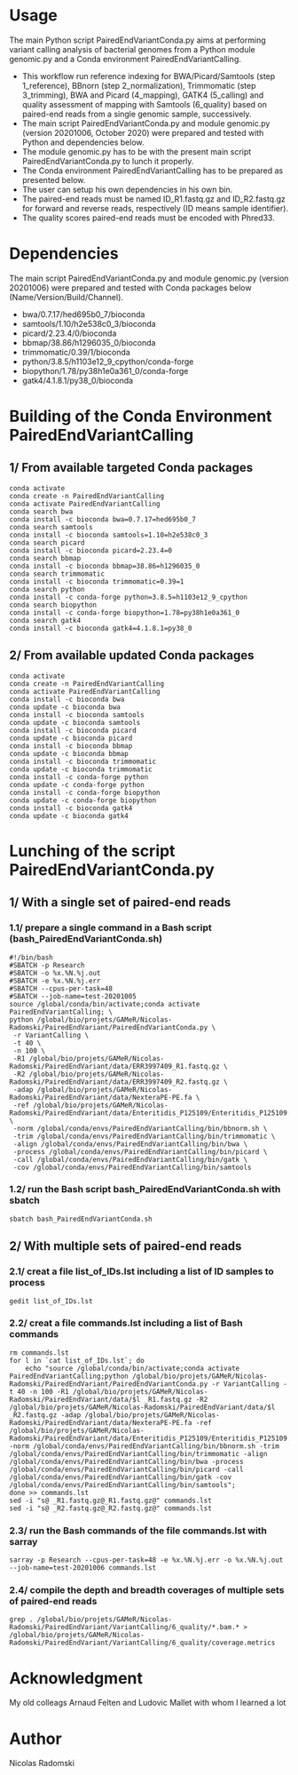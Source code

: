 # Usage
The main Python script PairedEndVariantConda.py aims at performing variant calling analysis of bacterial genomes from a Python module genomic.py and a Conda environment PairedEndVariantCalling.
- This workflow run reference indexing for BWA/Picard/Samtools (step 1_reference), BBnorn (step 2_normalization), Trimmomatic (step 3_trimming), BWA and Picard (4_mapping), GATK4 (5_calling) and quality assessment of mapping with Samtools (6_quality) based on paired-end reads from a single genomic sample, successively.
- The main script PairedEndVariantConda.py and module genomic.py (version 20201006, October 2020) were prepared and tested with Python and dependencies below.
- The module genomic.py has to be with the present main script PairedEndVariantConda.py to lunch it properly.
- The Conda environment PairedEndVariantCalling has to be prepared as presented below.
- The user can setup his own dependencies in his own bin.
- The paired-end reads must be named ID_R1.fastq.gz and ID_R2.fastq.gz for forward and reverse reads, respectively (ID means sample identifier).
- The quality scores paired-end reads must be encoded with Phred33.
# Dependencies
The main script PairedEndVariantConda.py and module genomic.py (version 20201006) were prepared and tested with Conda packages below (Name/Version/Build/Channel).
- bwa/0.7.17/hed695b0_7/bioconda
- samtools/1.10/h2e538c0_3/bioconda
- picard/2.23.4/0/bioconda
- bbmap/38.86/h1296035_0/bioconda
- trimmomatic/0.39/1/bioconda
- python/3.8.5/h1103e12_9_cpython/conda-forge
- biopython/1.78/py38h1e0a361_0/conda-forge
- gatk4/4.1.8.1/py38_0/bioconda
# Building of the Conda Environment PairedEndVariantCalling
## 1/ From available targeted Conda packages
```
conda activate
conda create -n PairedEndVariantCalling
conda activate PairedEndVariantCalling
conda search bwa
conda install -c bioconda bwa=0.7.17=hed695b0_7
conda search samtools
conda install -c bioconda samtools=1.10=h2e538c0_3
conda search picard
conda install -c bioconda picard=2.23.4=0
conda search bbmap
conda install -c bioconda bbmap=38.86=h1296035_0
conda search trimmomatic
conda install -c bioconda trimmomatic=0.39=1
conda search python
conda install -c conda-forge python=3.8.5=h1103e12_9_cpython
conda search biopython
conda install -c conda-forge biopython=1.78=py38h1e0a361_0
conda search gatk4
conda install -c bioconda gatk4=4.1.8.1=py38_0
```
## 2/ From available updated Conda packages
```
conda activate
conda create -n PairedEndVariantCalling
conda activate PairedEndVariantCalling
conda install -c bioconda bwa
conda update -c bioconda bwa
conda install -c bioconda samtools
conda update -c bioconda samtools
conda install -c bioconda picard
conda update -c bioconda picard
conda install -c bioconda bbmap
conda update -c bioconda bbmap
conda install -c bioconda trimmomatic
conda update -c bioconda trimmomatic
conda install -c conda-forge python
conda update -c conda-forge python
conda install -c conda-forge biopython
conda update -c conda-forge biopython
conda install -c bioconda gatk4
conda update -c bioconda gatk4
```
# Lunching of the script PairedEndVariantConda.py
## 1/ With a single set of paired-end reads
### 1.1/ prepare a single command in a Bash script (bash_PairedEndVariantConda.sh)
```
#!/bin/bash
#SBATCH -p Research
#SBATCH -o %x.%N.%j.out
#SBATCH -e %x.%N.%j.err
#SBATCH --cpus-per-task=48
#SBATCH --job-name=test-20201005
source /global/conda/bin/activate;conda activate PairedEndVariantCalling; \
python /global/bio/projets/GAMeR/Nicolas-Radomski/PairedEndVariant/PairedEndVariantConda.py \
 -r VariantCalling \
 -t 40 \
 -n 100 \
 -R1 /global/bio/projets/GAMeR/Nicolas-Radomski/PairedEndVariant/data/ERR3997409_R1.fastq.gz \
 -R2 /global/bio/projets/GAMeR/Nicolas-Radomski/PairedEndVariant/data/ERR3997409_R2.fastq.gz \
 -adap /global/bio/projets/GAMeR/Nicolas-Radomski/PairedEndVariant/data/NexteraPE-PE.fa \
 -ref /global/bio/projets/GAMeR/Nicolas-Radomski/PairedEndVariant/data/Enteritidis_P125109/Enteritidis_P125109.fasta \
 -norm /global/conda/envs/PairedEndVariantCalling/bin/bbnorm.sh \
 -trim /global/conda/envs/PairedEndVariantCalling/bin/trimmomatic \
 -align /global/conda/envs/PairedEndVariantCalling/bin/bwa \
 -process /global/conda/envs/PairedEndVariantCalling/bin/picard \
 -call /global/conda/envs/PairedEndVariantCalling/bin/gatk \
 -cov /global/conda/envs/PairedEndVariantCalling/bin/samtools
```
### 1.2/ run the Bash script bash_PairedEndVariantConda.sh with sbatch
```
sbatch bash_PairedEndVariantConda.sh
```
## 2/ With multiple sets of paired-end reads
### 2.1/ creat a file list_of_IDs.lst including a list of ID samples to process
```
gedit list_of_IDs.lst
```
### 2.2/ creat a file commands.lst including a list of Bash commands
```
rm commands.lst
for l in `cat list_of_IDs.lst`; do
	echo "source /global/conda/bin/activate;conda activate PairedEndVariantCalling;python /global/bio/projets/GAMeR/Nicolas-Radomski/PairedEndVariant/PairedEndVariantConda.py -r VariantCalling -t 40 -n 100 -R1 /global/bio/projets/GAMeR/Nicolas-Radomski/PairedEndVariant/data/$l _R1.fastq.gz -R2 /global/bio/projets/GAMeR/Nicolas-Radomski/PairedEndVariant/data/$l _R2.fastq.gz -adap /global/bio/projets/GAMeR/Nicolas-Radomski/PairedEndVariant/data/NexteraPE-PE.fa -ref /global/bio/projets/GAMeR/Nicolas-Radomski/PairedEndVariant/data/Enteritidis_P125109/Enteritidis_P125109.fasta -norm /global/conda/envs/PairedEndVariantCalling/bin/bbnorm.sh -trim /global/conda/envs/PairedEndVariantCalling/bin/trimmomatic -align /global/conda/envs/PairedEndVariantCalling/bin/bwa -process /global/conda/envs/PairedEndVariantCalling/bin/picard -call /global/conda/envs/PairedEndVariantCalling/bin/gatk -cov /global/conda/envs/PairedEndVariantCalling/bin/samtools";
done >> commands.lst
sed -i "s@ _R1.fastq.gz@_R1.fastq.gz@" commands.lst
sed -i "s@ _R2.fastq.gz@_R2.fastq.gz@" commands.lst
```
### 2.3/ run the Bash commands of the file commands.lst with sarray
```
sarray -p Research --cpus-per-task=48 -e %x.%N.%j.err -o %x.%N.%j.out --job-name=test-20201006 commands.lst
```
### 2.4/ compile the depth and breadth coverages of multiple sets of paired-end reads
```
grep . /global/bio/projets/GAMeR/Nicolas-Radomski/PairedEndVariant/VariantCalling/6_quality/*.bam.* > /global/bio/projets/GAMeR/Nicolas-Radomski/PairedEndVariant/VariantCalling/6_quality/coverage.metrics
```
# Acknowledgment
My old colleags Arnaud Felten and Ludovic Mallet with whom I learned a lot
# Author
Nicolas Radomski